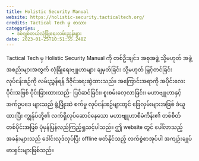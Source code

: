 ```yaml
---
title: Holistic Security Manual
website: https://holistic-security.tacticaltech.org/
credits: Tactical Tech မှ စာသား
categories:
  - ဒစ်ဂျစ်တယ်လုံခြုံရေးလမ်းညွှန်များ
date: 2023-01-25T10:51:55.248Z
---
```

Tactical Tech မှ Holistic Security Manual ကို တစ်ဦးချင်း၊ အစုအဖွဲ့ သို့မဟုတ် အဖွဲ့အစည်းများအတွက် လုံခြုံရေးဗျူဟာများ ချမှတ်ခြင်း သို့မဟုတ် မြှင့်တင်ခြင်း လုပ်ငန်းစဉ်ကို လမ်းညွှန်ရန် ဒီဇိုင်းရေးဆွဲထားသည်။ အကြောင်းအရာကို အပိုင်းလေးပိုင်းအဖြစ် ပိုင်းခြားထားသည်- ပြင်ဆင်ခြင်း၊ စူးစမ်းလေ့လာခြင်း၊ မဟာဗျူဟာနှင့် အက်ဥပဒေ များသည် ဖွံ့ဖြိုးဆဲ စက်မှု လုပ်ငန်းစဉ်များတွင် ခြေလှမ်းများအဖြစ် ခံယူထားပြီး ကျွန်ုပ်တို့၏ လက်ရှိလုပ်ဆောင်နေသော မဟာဗျူဟာစီမံကိန်း၏ တစ်စိတ်တစ်ပိုင်းအဖြစ် ပုံမှန်ပြန်လည်ကြည့်ရှုသင့်ပါသည်။ ဤ website တွင် ပေါ်လာသည့် အခန်းများသည် ဒေါင်းလုဒ်လုပ်ပြီး offline ဖတ်နိုင်သည့် လက်စွဲစာအုပ်ပါ အကျဉ်းချုပ် ဗားရှင်းများဖြစ်သည်။
